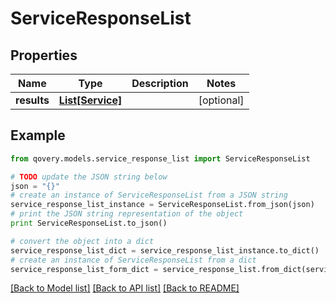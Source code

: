 # ServiceResponseList


## Properties

Name | Type | Description | Notes
------------ | ------------- | ------------- | -------------
**results** | [**List[Service]**](Service.md) |  | [optional] 

## Example

```python
from qovery.models.service_response_list import ServiceResponseList

# TODO update the JSON string below
json = "{}"
# create an instance of ServiceResponseList from a JSON string
service_response_list_instance = ServiceResponseList.from_json(json)
# print the JSON string representation of the object
print ServiceResponseList.to_json()

# convert the object into a dict
service_response_list_dict = service_response_list_instance.to_dict()
# create an instance of ServiceResponseList from a dict
service_response_list_form_dict = service_response_list.from_dict(service_response_list_dict)
```
[[Back to Model list]](../README.md#documentation-for-models) [[Back to API list]](../README.md#documentation-for-api-endpoints) [[Back to README]](../README.md)


